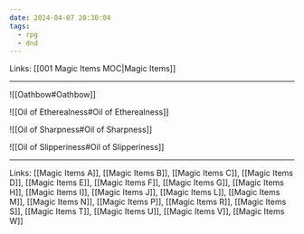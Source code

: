 ```yaml
---
date: 2024-04-07 20:30:04
tags:
  - rpg
  - dnd
---
```

Links: [[001 Magic Items MOC|Magic Items]]

---

![[Oathbow#Oathbow]]

![[Oil of Etherealness#Oil of Etherealness]]

![[Oil of Sharpness#Oil of Sharpness]]

![[Oil of Slipperiness#Oil of Slipperiness]]

---
Links: [[Magic Items A]], [[Magic Items B]], [[Magic Items C]], [[Magic Items D]], [[Magic Items E]], [[Magic Items F]], [[Magic Items G]], [[Magic Items H]], [[Magic Items I]], [[Magic Items J]], [[Magic Items L]], [[Magic Items M]], [[Magic Items N]], [[Magic Items P]], [[Magic Items R]], [[Magic Items S]], [[Magic Items T]], [[Magic Items U]], [[Magic Items V]], [[Magic Items W]]